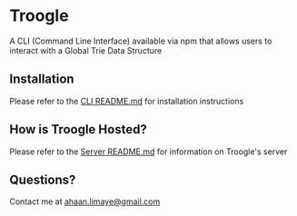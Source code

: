 # Troogle
A CLI (Command Line Interface) available via npm that allows users to interact with a Global Trie Data Structure

## Installation
Please refer to the [CLI README.md](troogle-cli/README.md) for installation instructions

## How is Troogle Hosted?
Please refer to the [Server README.md](trie/README.md) for information on Troogle's server

## Questions?
Contact me at ahaan.limaye@gmail.com
